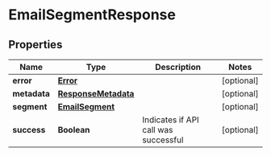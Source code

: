 
# EmailSegmentResponse

## Properties
Name | Type | Description | Notes
------------ | ------------- | ------------- | -------------
**error** | [**Error**](Error.md) |  |  [optional]
**metadata** | [**ResponseMetadata**](ResponseMetadata.md) |  |  [optional]
**segment** | [**EmailSegment**](EmailSegment.md) |  |  [optional]
**success** | **Boolean** | Indicates if API call was successful |  [optional]



